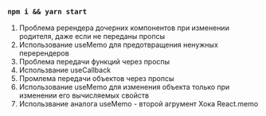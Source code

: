 ### `npm i && yarn start`

1. Проблема ререндера дочерних компонентов при изменении родителя, даже если не переданы пропсы
2. Использование useMemo для предотвращения ненужных перерендеров
3. Проблема передачи функций через проспы
4. Использвание useCallback 
5. Промлема передачи объектов через пропсы
6. Использование useMemo для изменения объекта только при изменении его вычисляемых свойств
7. Использвание аналога useMemo - второй агрумент Хока React.memo